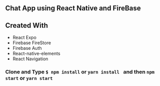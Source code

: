 ## Chat App using React Native and FireBase

## Created With

- React Expo
- Firebase FireStore
- Firebase Auth
- React-native-elements
- React Navigation

### Clone and Type `$ npm install` or `yarn install ` and then `npm start` or `yarn start`
